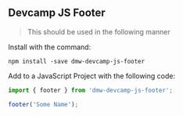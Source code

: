 ## Devcamp JS Footer

>This should be used in the following manner

Install with the command:

```
npm install -save dmw-devcamp-js-footer
```

Add to a JavaScript Project with the following code:

```javascript
import { footer } from 'dmw-devcamp-js-footer';

footer('Some Name');
```